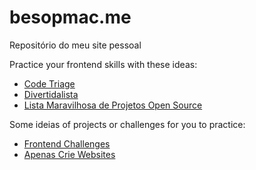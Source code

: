 # besopmac.me

Repositório do meu site pessoal

Practice your frontend skills with these ideas:
- [Code Triage](https://www.codetriage.com/)
- [Divertidalista](https://github.com/training-center/divertidalista)
- [Lista Maravilhosa de Projetos Open Source](https://github.com/camilatigre/listamaravilhosaopensource)

Some ideias of projects or challenges for you to practice:
- [Frontend Challenges](https://github.com/LFeh/frontend-challenges)
- [Apenas Crie Websites](https://github.com/estevanmaito/apenas-crie-websites)
